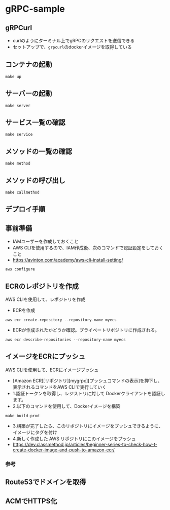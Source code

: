 # gRPC-sample
## gRPCurl
- curlのようにターミナル上でgRPCのリクエストを送信できる
- セットアップで、`grpcurl`のdockerイメージを取得している

## コンテナの起動
```
make up
```
## サーバーの起動
```
make server
```
## サービス一覧の確認
```
make service
```
## メソッドの一覧の確認
```
make method
```
## メソッドの呼び出し
```
make callmethod
```

## デプロイ手順
## 事前準備
- IAMユーザーを作成しておくこと
- AWS CLIを使用するので、IAM作成後、次のコマンドで認証設定をしておくこと
- https://avinton.com/academy/aws-cli-install-setting/
```
aws configure
```

## ECRのレポジトリを作成
AWS CLIを使用して、レポジトリを作成
- ECRを作成
```
aws ecr create-repository --repository-name myecs
```
- ECRが作成されたかどうか確認。プライベートリポジトリに作成される。
```
aws ecr describe-repositories --repository-name myecs
```

## イメージをECRにプッシュ
AWS CLIを使用して、ECRにイメージプッシュ
- [Amazon ECR][リポジトリ][mygrpc][プッシュコマンドの表示]を押下し、表示されるコマンドをAWS CLIで実行していく
- 1.認証トークンを取得し、レジストリに対して Dockerクライアントを認証します。
- 2.以下のコマンドを使用して、Dockerイメージを構築
```
make build-prod
```
- 3.構築が完了したら、このリポジトリにイメージをプッシュできるように、イメージにタグを付け
- 4.新しく作成した AWS リポジトリにこのイメージをプッシュ
- https://dev.classmethod.jp/articles/beginner-series-to-check-how-t-create-docker-image-and-push-to-amazon-ecr/
### 参考


## Route53でドメインを取得
## ACMでHTTPS化
